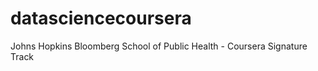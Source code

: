 datasciencecoursera
===================

Johns Hopkins Bloomberg School of Public Health - Coursera Signature Track
